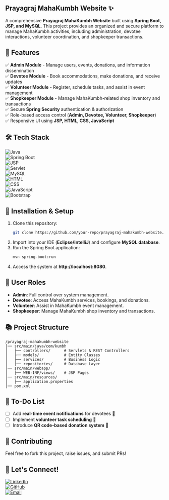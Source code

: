 ## **Prayagraj MahaKumbh Website ✨**  
A comprehensive **Prayagraj MahaKumbh Website** built using **Spring Boot, JSP, and MySQL**. This project provides an organized and secure platform to manage MahaKumbh activities, including administration, devotee interactions, volunteer coordination, and shopkeeper transactions.

## 🚀 **Features**  
✅ **Admin Module** - Manage users, events, donations, and information dissemination  
✅ **Devotee Module** - Book accommodations, make donations, and receive updates  
✅ **Volunteer Module** - Register, schedule tasks, and assist in event management  
✅ **Shopkeeper Module** - Manage MahaKumbh-related shop inventory and transactions  
✅ Secure **Spring Security** authentication & authorization  
✅ Role-based access control (**Admin, Devotee, Volunteer, Shopkeeper**)  
✅ Responsive UI using **JSP, HTML, CSS, JavaScript**  

## 🛠️ **Tech Stack**  
![Java](https://img.shields.io/badge/Java-ED8B00?style=flat&logo=java&logoColor=white)  
![Spring Boot](https://img.shields.io/badge/Spring%20Boot-6DB33F?style=flat&logo=spring-boot&logoColor=white)  
![JSP](https://img.shields.io/badge/JSP-007396?style=flat&logo=java&logoColor=white)  
![Servlet](https://img.shields.io/badge/Servlet-007396?style=flat&logo=java&logoColor=white)  
![MySQL](https://img.shields.io/badge/MySQL-4479A1?style=flat&logo=mysql&logoColor=white)  
![HTML](https://img.shields.io/badge/HTML-E34F26?style=flat&logo=html5&logoColor=white)  
![CSS](https://img.shields.io/badge/CSS-1572B6?style=flat&logo=css3&logoColor=white)  
![JavaScript](https://img.shields.io/badge/JavaScript-F7DF1E?style=flat&logo=javascript&logoColor=black)  
![Bootstrap](https://img.shields.io/badge/Bootstrap-563D7C?style=flat&logo=bootstrap&logoColor=white)  

## 🔧 **Installation & Setup**  
1. Clone this repository:  
   ```bash
   git clone https://github.com/your-repo/prayagraj-mahakumbh-website.git
   ```  
2. Import into your IDE (**Eclipse/IntelliJ**) and configure **MySQL database**.  
3. Run the Spring Boot application:  
   ```bash
   mvn spring-boot:run
   ```  
4. Access the system at **http://localhost:8080**.  

## 👤 **User Roles**  
- **Admin**: Full control over system management.  
- **Devotee**: Access MahaKumbh services, bookings, and donations.  
- **Volunteer**: Assist in MahaKumbh event management.  
- **Shopkeeper**: Manage MahaKumbh shop inventory and transactions.  

## 📚 **Project Structure**  
```
/prayagraj-mahakumbh-website  
│── src/main/java/com/kumbh  
│   ├── controllers/      # Servlets & REST Controllers  
│   ├── models/           # Entity Classes  
│   ├── services/         # Business Logic  
│   ├── repositories/     # Database Layer  
│── src/main/webapp/  
│   ├── WEB-INF/views/    # JSP Pages  
│── src/main/resources/  
│   ├── application.properties  
│── pom.xml  
```

## 📌 **To-Do List**  
- [ ] Add **real-time event notifications** for devotees 🎤  
- [ ] Implement **volunteer task scheduling** 📅  
- [ ] Introduce **QR code-based donation system** 🔹  

## 📝 **Contributing**  
Feel free to fork this project, raise issues, and submit PRs!  

## 💌 **Let's Connect!**  
[![LinkedIn](https://img.shields.io/badge/LinkedIn-0077B5?style=flat&logo=linkedin&logoColor=white)](https://www.linkedin.com/in/your-profile/)  
[![GitHub](https://img.shields.io/badge/GitHub-181717?style=flat&logo=github&logoColor=white)](https://github.com/your-repo)  
[![Email](https://img.shields.io/badge/Email-D14836?style=flat&logo=gmail&logoColor=white)](mailto:your-email@example.com)  
